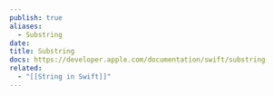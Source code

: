 ```yaml
---
publish: true
aliases:
  - Substring
date: 
title: Substring
docs: https://developer.apple.com/documentation/swift/substring
related:
  - "[[String in Swift]]"
---
```

